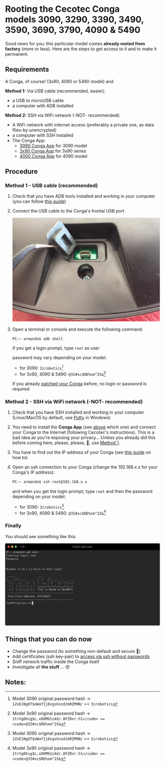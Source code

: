 # Rooting the Cecotec Conga <br/> models 3090, 3290, 3390, 3490, 3590, 3690, 3790, 4090 & 5490

Good news for you: this particular model comes **already rooted from factory** (more or less). Here are the steps to get access to it and to make it permanent.

## Requirements

A Conga, of course! (3x90, 4090 or 5490 model) and

**Method 1:** Via USB cable (recommended, easier):
* a USB to microUSB cable
* a computer with ADB installed

**Method 2:** SSH via WiFi network (-NOT- recommended):
* A WiFi network with internet access (preferably a private one, as data flies-by unencrypted)
* a computer with SSH installed
* The Conga App:
	* [3090 Conga App](https://play.google.com/store/apps/details?id=es.cecotec.s3090v1) for 3090 model
	* [3x90 Conga App](https://play.google.com/store/apps/details?id=es.cecotec.s3590) for 3x90 series
	* [4000 Conga App](https://play.google.com/store/apps/details?id=es.cecotec.s4090) for 4090 model

## Procedure

### Method 1 - USB cable (recommended)

1. Check that you have ADB tools installed and working in your computer (you can follow [this guide](https://www.xda-developers.com/install-adb-windows-macos-linux/))

2. Connect the USB cable to the Conga's frontal USB port

	![frontal usb port](assets/frontal-usb-port.jpg)

3. Open a terminal or console and execute the following command:

	```bash
	PC:~ armando$ adb shell
	```

	if you get a login prompt, type <code>root</code> as user

	password may vary depending on your model:

	 - for 3090: <code>3irobotics</code>[^1]
	 - for 3x90, 4090 & 5490: <code>@3I#sc$RD%xm^2S&</code>[^2]
	 


	if you already [patched your Conga](adb-without-password.md) before, no login or password is required


### Method 2 - SSH via WiFi network (-NOT- recommended)

1. Check that you have SSH installed and working in your computer (Linux/MacOS by default, use [Putty](https://www.chiark.greenend.org.uk/~sgtatham/putty/) in Windows)

2. You need to install the **Conga App** (see [above](#method-2-ssh-via-wifi-network-not-recommended) which one) and connect your Conga to the Internet (following Cecotec's instructions). This is a bad idea as you're exposing your privacy... Unless you already did this before coming here, please, please, 🙏, use [Method 1](#method-1-usb-cable-recommended).

3. You have to find out the IP address of your Conga (see [this guide](https://techwiser.com/find-ip-address-of-any-device/) on how to)

4. Open an ssh connection to your Conga (change the 192.168.x.x for your Conga's IP address):
	```bash
	PC:~ armando$ ssh root@192.168.x.x
	```

	and when you get the login prompt, type <code>root</code> and then the password depending on your model:

	 - for 3090: <code>3irobotics</code>[^1]
	 - for 3x90, 4090 & 5490: <code>@3I#sc$RD%xm^2S&</code>[^2]


### Finally
You should see something like this:

![Tina-Linux](./assets/tina-linux.png)

## Things that you can do now

* Change the password (to something non-default and secure 🙏)
* Add certificates (ssh key-pair) to [access via ssh without passwords](add-ssh-key.md)
* Sniff network traffic inside the Conga itself
* Investigate all **the stuff** ... 😍


## Notes:
[^1]: Model 3090 original password hash &rarr; <code>$1$ZnE1NgOT$oWafIj8xgsknzdJmRZM9N/</code> == <code>3irobotics</code>
[^2]: Model 3x90 original password hash &rarr; <code>$1$trVg0hig$L.xDOM91z4d/.8FZRnr.h1</code> == <code>@3I#sc$RD%xm^2S&</code>
